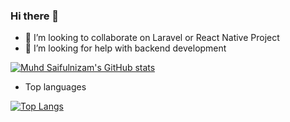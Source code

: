 ### Hi there 👋

- 👯 I’m looking to collaborate on Laravel or React Native Project
- 🤔 I’m looking for help with backend development

[![Muhd Saifulnizam's GitHub stats](https://github-readme-stats.vercel.app/api?username=MuhdSaifulnizam15)](https://github.com/anuraghazra/github-readme-stats)

- Top languages

[![Top Langs](https://github-readme-stats.vercel.app/api/top-langs/?username=MuhdSaifulnizam15)](https://github.com/anuraghazra/github-readme-stats)
